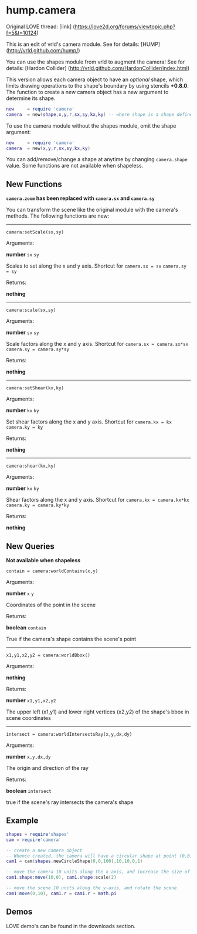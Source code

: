 # hump.camera ##########

Original LOVE thread: [link] (https://love2d.org/forums/viewtopic.php?f=5&t=10124)

This is an edit of vrld's camera module. See for details: [HUMP] (http://vrld.github.com/hump/)

You can use the shapes module from vrld to augment the camera! See for details: [Hardon Collider] (http://vrld.github.com/HardonCollider/index.html)

This version allows each camera object to have an *optional* shape, which limits drawing operations to the shape's boundary by using stencils **+0.8.0**. The function to create a new camera object has a new argument to determine its shape.

````lua
new		= require 'camera'
camera	= new(shape,x,y,r,sx,sy,kx,ky) -- where shape is a shape defined by the shapes module
````

To use the camera module without the shapes module, omit the shape argument:

````lua
new		= require 'camera'
camera	= new(x,y,r,sx,sy,kx,ky)
````

You can add/remove/change a shape at anytime by changing `camera.shape` value. Some functions are not available when shapeless.

## New Functions ##########

**`camera.zoom` has been replaced with `camera.sx` and `camera.sy`**

You can transform the scene like the original module with the camera's methods. The following functions are new:

-------------------
`camera:setScale(sx,sy)` 

Arguments:

**number** `sx` `sy` 

Scales to set along the x and y axis. Shortcut for `camera.sx = sx` `camera.sy = sy`

Returns:

**nothing**

-------------------
`camera:scale(sx,sy)`

Arguments:

**number** `sx` `sy` 

Scale factors along the x and y axis. Shortcut for `camera.sx = camera.sx*sx` `camera.sy = camera.sy*sy`

Returns:

**nothing**

-------------------
`camera:setShear(kx,ky)` 

Arguments:

**number** `kx` `ky` 

Set shear factors along the x and y axis. Shortcut for `camera.kx = kx` `camera.ky = ky`

Returns:

**nothing**

-------------------
`camera:shear(kx,ky)`

Arguments:

**number** `kx` `ky` 

Shear factors along the x and y axis. Shortcut for `camera.kx = camera.kx*kx` `camera.ky = camera.ky*ky`

Returns:

**nothing**

## New Queries ##########

**Not available when shapeless**

`contain = camera:worldContains(x,y)` 

Arguments:

**number** `x` `y` 

Coordinates of the point in the scene

Returns:

**boolean** `contain`

True if the camera's shape contains the scene's point

-------------------
`x1,y1,x2,y2 = camera:worldBbox()` 

Arguments:

**nothing**

Returns:

**number** `x1,y1,x2,y2`

The upper left (x1,y1) and lower right vertices (x2,y2) of the shape's bbox in scene coordinates

-------------------
`intersect = camera:worldIntersectsRay(x,y,dx,dy)` 

Arguments:

**number** `x,y,dx,dy` 

The origin and direction of the ray

Returns:

**boolean** `intersect` 

true if the scene's ray intersects the camera's shape


## Example ##########

````lua
shapes = require'shapes'
cam = require'camera'

-- create a new camera object
-- Whence created, the camera will have a circular shape at point (0,0) with radius = 100. The camera will also center on point (10,10) in the scene. 
cam1 = cam(shapes.newCircleShape(0,0,100),10,10,0,1)

-- move the camera 10 units along the x-axis, and increase the size of the shape
cam1.shape:move(10,0), cam1.shape:scale(2)

-- move the scene 10 units along the y-axis, and rotate the scene
cam1:move(0,10), cam1.r = cam1.r + math.pi
````

## Demos

LOVE demo's can be found in the downloads section.